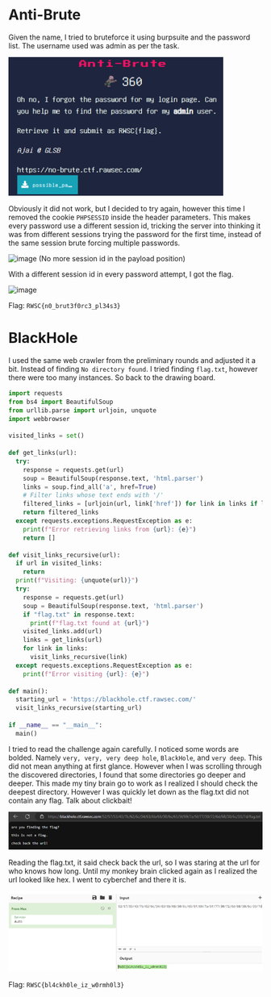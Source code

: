 # Anti-Brute

Given the name, I tried to bruteforce it using burpsuite and the password list. The username
used was admin as per the task.

![image](https://github.com/ReikuzoSennin/CTF-Writeups/blob/main/assets/antibrute1.png)

Obviously it did not work, but I decided to try again, however this time I removed the cookie
```PHPSESSID``` inside the header parameters. This makes every password use a different
session id, tricking the server into thinking it was from different sessions trying the password for
the first time, instead of the same session brute forcing multiple passwords.

![image](https://github.com/ReikuzoSennin/CTF-Writeups/blob/main/assets/antibrute2.png) (No more session id in the payload position)


With a different session id in every password attempt, I got the flag.

![image](https://github.com/ReikuzoSennin/CTF-Writeups/blob/main/assets/antibrute3.png)

Flag: ```RWSC{n0_brut3f0rc3_pl34s3}```


# BlackHole

I used the same web crawler from the preliminary rounds and adjusted it a bit. Instead of finding
```No directory found```. I tried finding ```flag.txt```, however there were too many instances. So back to
the drawing board.

```python
import requests
from bs4 import BeautifulSoup
from urllib.parse import urljoin, unquote
import webbrowser

visited_links = set()

def get_links(url):
  try:
    response = requests.get(url)
    soup = BeautifulSoup(response.text, 'html.parser')
    links = soup.find_all('a', href=True)
    # Filter links whose text ends with '/'
    filtered_links = [urljoin(url, link['href']) for link in links if link.get_text().endswith('/')]
    return filtered_links
  except requests.exceptions.RequestException as e:
    print(f"Error retrieving links from {url}: {e}")
    return []

def visit_links_recursive(url):
  if url in visited_links:
    return
  print(f"Visiting: {unquote(url)}")
  try:
    response = requests.get(url)
    soup = BeautifulSoup(response.text, 'html.parser')
    if "flag.txt" in response.text:
      print(f"flag.txt found at {url}")
    visited_links.add(url)
    links = get_links(url)
    for link in links:
      visit_links_recursive(link)
  except requests.exceptions.RequestException as e:
    print(f"Error visiting {url}: {e}")

def main():
  starting_url = 'https://blackhole.ctf.rawsec.com/'
  visit_links_recursive(starting_url)

if __name__ == "__main__":
  main()
```

I tried to read the challenge again carefully. I noticed some words are bolded. Namely ```very,
very, very deep hole```, ```BlackHole```, and ```very deep```. This did not mean anything at first glance.
However when I was scrolling through the discovered directories, I found that some directories
go deeper and deeper. This made my tiny brain go to work as I realized I should check the
deepest directory. However I was quickly let down as the flag.txt did not contain any flag. Talk
about clickbait!

![image](https://github.com/ReikuzoSennin/CTF-Writeups/blob/main/assets/blackhole1.png)

Reading the flag.txt, it said check back the url, so I was staring at the url for who knows how
long. Until my monkey brain clicked again as I realized the url looked like hex. I went to
cyberchef and there it is.

![image](https://github.com/ReikuzoSennin/CTF-Writeups/blob/main/assets/blackhole2.png)

Flag: ```RWSC{bl4ckh0le_iz_w0rmh0l3}```
